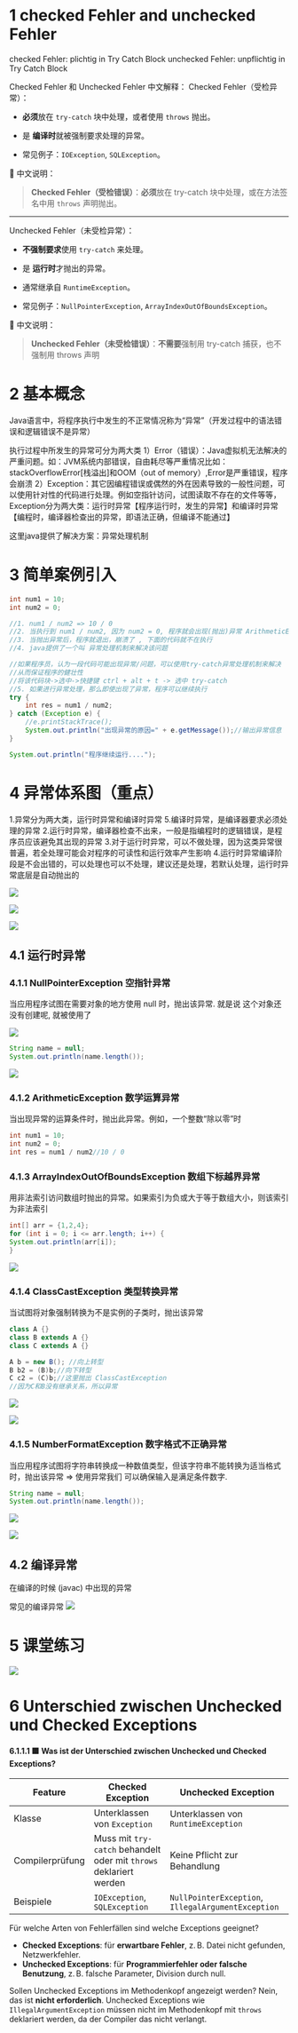 


# 1 checked Fehler  and unchecked Fehler   

checked Fehler: plichtig in Try Catch Block 
unchecked Fehler: unpflichtig in Try Catch Block 


Checked Fehler 和 Unchecked Fehler 中文解释：
Checked Fehler（受检异常）：

- **必须**放在 `try-catch` 块中处理，或者使用 `throws` 抛出。
    
- 是 **编译时**就被强制要求处理的异常。
    
- 常见例子：`IOException`, `SQLException`。
    

📌 中文说明：

> **Checked Fehler（受检错误）**：**必须**放在 try-catch 块中处理，或在方法签名中用 `throws` 声明抛出。

---

Unchecked Fehler（未受检异常）：

- **不强制要求**使用 `try-catch` 来处理。
    
- 是 **运行时**才抛出的异常。
    
- 通常继承自 `RuntimeException`。
    
- 常见例子：`NullPointerException`, `ArrayIndexOutOfBoundsException`。
    

📌 中文说明：

> **Unchecked Fehler（未受检错误）**：**不需要**强制用 try-catch 捕获，也不强制用 throws 声明


# 2 基本概念

Java语言中，将程序执行中发生的不正常情况称为“异常”（开发过程中的语法错误和逻辑错误不是异常）

执行过程中所发生的异常可分为两大类
1）Error（错误）：Java虚拟机无法解决的严重问题。如：JVM系统内部错误，自由耗尽等严重情况比如：stackOverflowError[栈溢出]和OOM（out of memory）,Error是严重错误，程序会崩溃
2）Exception：其它因编程错误或偶然的外在因素导致的一般性问题，可以使用针对性的代码进行处理。例如空指针访问，试图读取不存在的文件等等，
Exception分为两大类：运行时异常【程序运行时，发生的异常】和编译时异常【编程时，编译器检查出的异常，即语法正确，但编译不能通过】

这里java提供了解决方案：异常处理机制


# 3 简单案例引入

```java
int num1 = 10;
int num2 = 0;

//1. num1 / num2 => 10 / 0
//2. 当执行到 num1 / num2, 因为 num2 = 0, 程序就会出现(抛出)异常 ArithmeticException
//3. 当抛出异常后，程序就退出，崩溃了 , 下面的代码就不在执行
//4. java提供了一个叫 异常处理机制来解决该问题

//如果程序员，认为一段代码可能出现异常/问题，可以使用try-catch异常处理机制来解决
//从而保证程序的健壮性
//将该代码块->选中->快捷键 ctrl + alt + t -> 选中 try-catch
//5. 如果进行异常处理，那么即使出现了异常，程序可以继续执行
try {
	int res = num1 / num2;
} catch (Exception e) {
	//e.printStackTrace();
	System.out.println("出现异常的原因=" + e.getMessage());//输出异常信息
}

System.out.println("程序继续运行....");
```


# 4 异常体系图（重点）
1.异常分为两大类，运行时异常和编译时异常
5.编译时异常，是编译器要求必须处理的异常
2.运行时异常，编译器检查不出来，一般是指编程时的逻辑错误，是程序员应该避免其出现的异常
3.对于运行时异常，可以不做处理，因为这类异常很普遍，若全处理可能会对程序的可读性和运行效率产生影响 
4.运行时异常编译阶段是不会出错的，可以处理也可以不处理，建议还是处理，若默认处理，运行时异常底层是自动抛出的

![](image/Pasted%20image%2020230630174313.png)

![](image/Pasted%20image%2020230409010922.png)

![](image/Pasted%20image%2020230409011819.png)

## 4.1 运行时异常

### 4.1.1 NullPointerException 空指针异常
当应用程序试图在需要对象的地方使用 null 时，抛出该异常. 就是说 这个对象还没有创建呢, 就被使用了

![](image/Pasted%20image%2020230409012233.png)

```java
String name = null;
System.out.println(name.length());
```

![](image/Pasted%20image%2020230409012333.png)

### 4.1.2 ArithmeticException 数学运算异常
当出现异常的运算条件时，抛出此异常。例如，一个整数“除以零”时
```java
int num1 = 10;
int num2 = 0;
int res = num1 / num2//10 / 0
```


### 4.1.3 ArrayIndexOutOfBoundsException 数组下标越界异常
用非法索引访问数组时抛出的异常。如果索引为负或大于等于数组大小，则该索引为非法索引
```java
int[] arr = {1,2,4};
for (int i = 0; i <= arr.length; i++) { 
System.out.println(arr[i]); 
}
```

![](image/Pasted%20image%2020230409012447.png)

### 4.1.4 ClassCastException 类型转换异常
当试图将对象强制转换为不是实例的子类时，抛出该异常
```java
class A {} 
class B extends A {} 
class C extends A {}

A b = new B(); //向上转型 
B b2 = (B)b;//向下转型 
C c2 = (C)b;//这里抛出 ClassCastException
//因为C和B没有继承关系，所以异常
```

![](image/Pasted%20image%2020230409012513.png)

![](image/Pasted%20image%2020230409012610.png)

### 4.1.5 NumberFormatException 数字格式不正确异常
当应用程序试图将字符串转换成一种数值类型，但该字符串不能转换为适当格式时，抛出该异常
=> 使用异常我们 可以确保输入是满足条件数字.

```java
String name = null;
System.out.println(name.length());
```

![](image/Pasted%20image%2020230409012625.png)

![](image/Pasted%20image%2020230409012735.png)

## 4.2 编译异常

在编译的时候 (javac) 中出现的异常

常见的编译异常
![](image/Pasted%20image%2020230409002423.png)



# 5 课堂练习


![](image/Pasted%20image%2020230409013021.png)




# 6 Unterschied zwischen Unchecked und Checked Exceptions


#### 6.1.1.1 🟩 Was ist der Unterschied zwischen Unchecked und Checked Exceptions?

|Feature|Checked Exception|Unchecked Exception|
|---|---|---|
|Klasse|Unterklassen von `Exception`|Unterklassen von `RuntimeException`|
|Compilerprüfung|Muss mit `try-catch` behandelt oder mit `throws` deklariert werden|Keine Pflicht zur Behandlung|
|Beispiele|`IOException`, `SQLException`|`NullPointerException`, `IllegalArgumentException`|


Für welche Arten von Fehlerfällen sind welche Exceptions geeignet?
- **Checked Exceptions**: für **erwartbare Fehler**, z. B. Datei nicht gefunden, Netzwerkfehler.
- **Unchecked Exceptions**: für **Programmierfehler oder falsche Benutzung**, z. B. falsche Parameter, Division durch null.

Sollen Unchecked Exceptions im Methodenkopf angezeigt werden?
Nein, das ist **nicht erforderlich**. Unchecked Exceptions wie `IllegalArgumentException` müssen nicht im Methodenkopf mit `throws` deklariert werden, da der Compiler das nicht verlangt.
